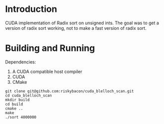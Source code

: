 # Introduction

CUDA implementation of Radix sort on unsigned ints. The goal was to get a
version of radix sort working, not to make a fast version of radix sort.

# Building and Running

Dependencies:

1. A CUDA compatible host compiler
1. CUDA
2. CMake

```
git clone git@github.com:riskybacon/cuda_blelloch_scan.git
cd cuda_blelloch_scan
mkdir build
cd build
cmake ..
make
./sort 4000000
```
